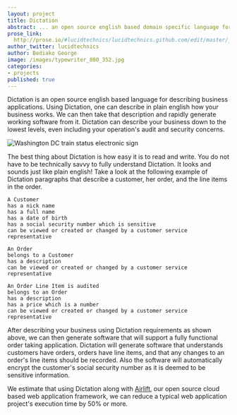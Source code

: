 ```yaml
---
layout: project
title: Dictation
abstract: ... an open source english based domain specific language for describing business applications.
prose_link:
  http://prose.io/#lucidtechnics/lucidtechnics.github.com/edit/master/_posts/features/0100-01-02-dictation.md
author_twitter: lucidtechnics
author: Bediako George
image: /images/typewriter_800_352.jpg
categories:
- projects
published: true
---
```


Dictation is an open source english based language for describing business applications.  Using Dictation, one can describe in plain english how your business works.  We can then take that description and rapidly generate working software from it.  Dictation can describe your business down to the lowest levels, even including your operation's audit and security concerns.

![Washington DC train status electronic sign](https://raw.github.com/LucidTechnics/lucidtechnics.github.com/master/images/typewriter_600_282.jpg)

The best thing about Dictation is how easy it is to read and write. You do not have to be technically savvy to fully understand Dictation.  It looks and sounds just like plain english!  Take a look at the following example of Dictation paragraphs that describe a customer, her order, and the line items in the order.

    A Customer
    has a nick name
    has a full name
    has a date of birth
    has a social security number which is sensitive
    can be viewed or created or changed by a customer service representative

    An Order
    belongs to a Customer
    has a description
    can be viewed or created or changed by a customer service representative

    An Order Line Item is audited
    belongs to an Order
    has a description
    has a price which is a number
    can be viewed or created or changed by a customer service representative

After describing your business using Dictation requirements as shown above, we can then generate software that will support a fully functional order taking application.  Dictation will generate software that understands customers have orders, orders have line items, and that any changes to an order's line items should be recorded.  Also the software will automatically encrypt the customer's social security number as it is deemed to be sensitive information.

We estimate that using Dictation along with <a href="http://lucidtechnics.github.com/projects/airlift.html">Airlift</a>, our open source cloud based web application framework, we can reduce a typical web application project's execution time by 50% or more.
